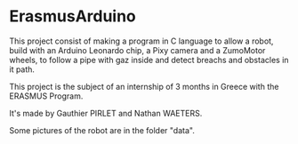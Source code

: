 # ErasmusArduino

This project consist of making a program in C language to allow a robot, build with an Arduino Leonardo chip, a Pixy camera and a ZumoMotor wheels, to follow a pipe with gaz inside and detect breachs and obstacles in it path.

This project is the subject of an internship of 3 months in Greece with the ERASMUS Program.

It's made by Gauthier PIRLET and Nathan WAETERS.

Some pictures of the robot are in the folder "data".
